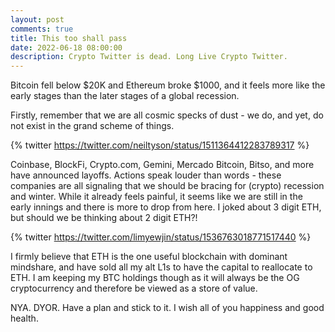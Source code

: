 ```yaml
---
layout: post
comments: true
title: This too shall pass
date: 2022-06-18 08:00:00
description: Crypto Twitter is dead. Long Live Crypto Twitter.
---
```


Bitcoin fell below $20K and Ethereum broke $1000, and it feels more like the early stages than the later stages of a global recession.

Firstly, remember that we are all cosmic specks of dust - we do, and yet, do not exist in the grand scheme of things.

{% twitter https://twitter.com/neiltyson/status/1511364412283789317 %}

Coinbase, BlockFi, Crypto.com, Gemini, Mercado Bitcoin, Bitso, and more have announced layoffs. Actions speak louder than words - these companies are all signaling that we should be bracing for (crypto) recession and winter. While it already feels painful, it seems like we are still in the early innings and there is more to drop from here. I joked about 3 digit ETH, but should we be thinking about 2 digit ETH?!

{% twitter https://twitter.com/limyewjin/status/1536763018771517440 %}

I firmly believe that ETH is the one useful blockchain with dominant mindshare, and have sold all my alt L1s to have the capital to reallocate to ETH. I am keeping my BTC holdings though as it will always be the OG cryptocurrency and therefore be viewed as a store of value.

NYA. DYOR. Have a plan and stick to it. I wish all of you happiness and good health.
